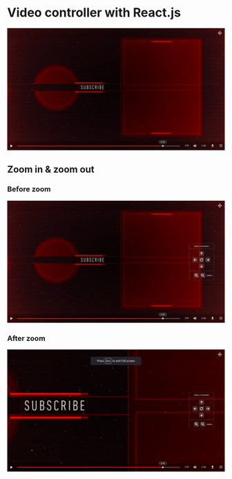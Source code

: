 # Video controller with React.js

![alt text](./screenshots/Screenshot1.png 'Screenshot')

## Zoom in & zoom out

### Before zoom

![alt text](./screenshots/Screenshot2.png 'Screenshot')

### After zoom

![alt text](./screenshots/Screenshot3.png 'Screenshot')
